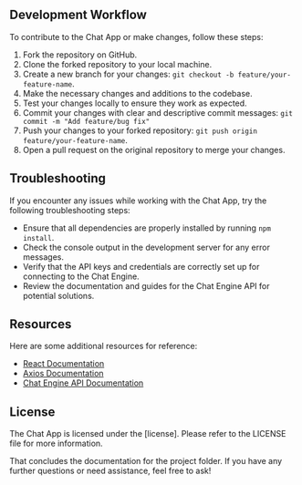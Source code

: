 ## Development Workflow
To contribute to the Chat App or make changes, follow these steps:

1. Fork the repository on GitHub.
2. Clone the forked repository to your local machine.
3. Create a new branch for your changes: `git checkout -b feature/your-feature-name`.
4. Make the necessary changes and additions to the codebase.
5. Test your changes locally to ensure they work as expected.
6. Commit your changes with clear and descriptive commit messages: `git commit -m "Add feature/bug fix"`
7. Push your changes to your forked repository: `git push origin feature/your-feature-name`.
8. Open a pull request on the original repository to merge your changes.

## Troubleshooting
If you encounter any issues while working with the Chat App, try the following troubleshooting steps:

- Ensure that all dependencies are properly installed by running `npm install`.
- Check the console output in the development server for any error messages.
- Verify that the API keys and credentials are correctly set up for connecting to the Chat Engine.
- Review the documentation and guides for the Chat Engine API for potential solutions.

## Resources
Here are some additional resources for reference:

- [React Documentation](https://reactjs.org/docs)
- [Axios Documentation](https://axios-http.com/docs/intro)
- [Chat Engine API Documentation](https://www.chatengine.io/docs)

## License
The Chat App is licensed under the [license]. Please refer to the LICENSE file for more information.

That concludes the documentation for the project folder. If you have any further questions or need assistance, feel free to ask!

